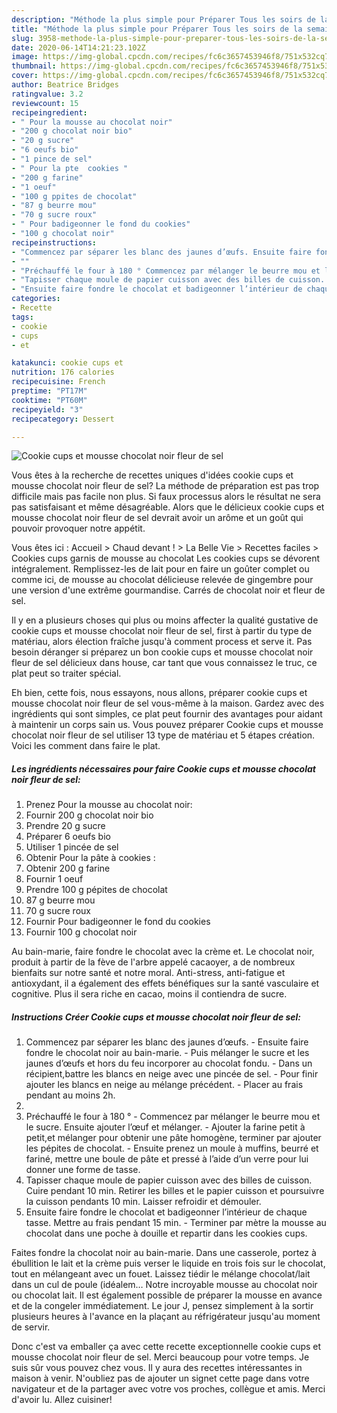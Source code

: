```yaml
---
description: "Méthode la plus simple pour Préparer Tous les soirs de la semaine Cookie cups et mousse chocolat noir fleur de sel"
title: "Méthode la plus simple pour Préparer Tous les soirs de la semaine Cookie cups et mousse chocolat noir fleur de sel"
slug: 3958-methode-la-plus-simple-pour-preparer-tous-les-soirs-de-la-semaine-cookie-cups-et-mousse-chocolat-noir-fleur-de-sel
date: 2020-06-14T14:21:23.102Z
image: https://img-global.cpcdn.com/recipes/fc6c3657453946f8/751x532cq70/cookie-cups-et-mousse-chocolat-noir-fleur-de-sel-photo-principale-de-la-recette.jpg
thumbnail: https://img-global.cpcdn.com/recipes/fc6c3657453946f8/751x532cq70/cookie-cups-et-mousse-chocolat-noir-fleur-de-sel-photo-principale-de-la-recette.jpg
cover: https://img-global.cpcdn.com/recipes/fc6c3657453946f8/751x532cq70/cookie-cups-et-mousse-chocolat-noir-fleur-de-sel-photo-principale-de-la-recette.jpg
author: Beatrice Bridges
ratingvalue: 3.2
reviewcount: 15
recipeingredient:
- " Pour la mousse au chocolat noir"
- "200 g chocolat noir bio"
- "20 g sucre"
- "6 oeufs bio"
- "1 pince de sel"
- " Pour la pte  cookies "
- "200 g farine"
- "1 oeuf"
- "100 g ppites de chocolat"
- "87 g beurre mou"
- "70 g sucre roux"
- " Pour badigeonner le fond du cookies"
- "100 g chocolat noir"
recipeinstructions:
- "Commencez par séparer les blanc des jaunes d’œufs. Ensuite faire fondre le chocolat noir au bain-marie.  Puis mélanger le sucre et les jaunes d’œufs et hors du feu incorporer au chocolat fondu. Dans un récipient,battre les blancs en neige avec une pincée de sel. Pour finir ajouter les blancs en neige au mélange précédent. Placer au frais pendant au moins 2h."
- ""
- "Préchauffé le four à 180 ° Commencez par mélanger le beurre mou et le sucre. Ensuite ajouter l’œuf et mélanger. Ajouter la farine petit à petit,et mélanger pour obtenir une pâte homogène, terminer par ajouter les pépites de chocolat. Ensuite prenez un moule à muffins, beurré et fariné, mettre une boule de pâte et pressé à l’aide d’un verre pour lui donner une forme de tasse."
- "Tapisser chaque moule de papier cuisson avec des billes de cuisson. Cuire pendant 10 min. Retirer les billes et le papier cuisson et poursuivre la cuisson pendants 10 min. Laisser refroidir et démouler."
- "Ensuite faire fondre le chocolat et badigeonner l’intérieur de chaque tasse. Mettre au frais pendant 15 min. Terminer par mètre la mousse au chocolat dans une poche à douille et repartir dans les cookies cups."
categories:
- Recette
tags:
- cookie
- cups
- et

katakunci: cookie cups et 
nutrition: 176 calories
recipecuisine: French
preptime: "PT17M"
cooktime: "PT60M"
recipeyield: "3"
recipecategory: Dessert

---
```



![Cookie cups et mousse chocolat noir fleur de sel](https://img-global.cpcdn.com/recipes/fc6c3657453946f8/751x532cq70/cookie-cups-et-mousse-chocolat-noir-fleur-de-sel-photo-principale-de-la-recette.jpg)

Vous êtes à la recherche de recettes uniques d'idées cookie cups et mousse chocolat noir fleur de sel? La méthode de préparation est pas trop difficile mais pas facile non plus. Si faux processus alors le résultat ne sera pas satisfaisant et même désagréable. Alors que le délicieux cookie cups et mousse chocolat noir fleur de sel devrait avoir un arôme et un goût qui pouvoir provoquer notre appétit.

Vous êtes ici : Accueil &gt; Chaud devant ! &gt; La Belle Vie &gt; Recettes faciles &gt; Cookies cups garnis de mousse au chocolat Les cookies cups se dévorent intégralement. Remplissez-les de lait pour en faire un goûter complet ou comme ici, de mousse au chocolat délicieuse relevée de gingembre pour une version d&#39;une extrême gourmandise. Carrés de chocolat noir et fleur de sel.

Il y en a plusieurs choses qui plus ou moins affecter la qualité gustative de cookie cups et mousse chocolat noir fleur de sel, first à partir du type de matériau, alors élection fraîche jusqu'à comment process et serve it. Pas besoin déranger si préparez un bon cookie cups et mousse chocolat noir fleur de sel délicieux dans house, car tant que vous connaissez le truc, ce plat peut so traiter spécial.


Eh bien, cette fois, nous essayons, nous allons, préparer cookie cups et mousse chocolat noir fleur de sel vous-même à la maison. Gardez avec des ingrédients qui sont simples, ce plat peut fournir des avantages pour aidant à maintenir un corps sain us. Vous pouvez préparer Cookie cups et mousse chocolat noir fleur de sel utiliser 13 type de matériau et 5 étapes création. Voici les comment dans faire le plat.

<!--inarticleads1-->

##### Les ingrédients nécessaires pour faire Cookie cups et mousse chocolat noir fleur de sel:

1. Prenez  Pour la mousse au chocolat noir:
1. Fournir 200 g chocolat noir bio
1. Prendre 20 g sucre
1. Préparer 6 oeufs bio
1. Utiliser 1 pincée de sel
1. Obtenir  Pour la pâte à cookies :
1. Obtenir 200 g farine
1. Fournir 1 oeuf
1. Prendre 100 g pépites de chocolat
1.  87 g beurre mou
1.  70 g sucre roux
1. Fournir  Pour badigeonner le fond du cookies
1. Fournir 100 g chocolat noir


Au bain-marie, faire fondre le chocolat avec la crème et. Le chocolat noir, produit à partir de la fève de l&#39;arbre appelé cacaoyer, a de nombreux bienfaits sur notre santé et notre moral. Anti-stress, anti-fatigue et antioxydant, il a également des effets bénéfiques sur la santé vasculaire et cognitive. Plus il sera riche en cacao, moins il contiendra de sucre. 

<!--inarticleads2-->

##### Instructions Créer Cookie cups et mousse chocolat noir fleur de sel:

1. Commencez par séparer les blanc des jaunes d’œufs. - Ensuite faire fondre le chocolat noir au bain-marie.  - Puis mélanger le sucre et les jaunes d’œufs et hors du feu incorporer au chocolat fondu. - Dans un récipient,battre les blancs en neige avec une pincée de sel. - Pour finir ajouter les blancs en neige au mélange précédent. - Placer au frais pendant au moins 2h.
1. 
1. Préchauffé le four à 180 ° - Commencez par mélanger le beurre mou et le sucre. Ensuite ajouter l’œuf et mélanger. - Ajouter la farine petit à petit,et mélanger pour obtenir une pâte homogène, terminer par ajouter les pépites de chocolat. - Ensuite prenez un moule à muffins, beurré et fariné, mettre une boule de pâte et pressé à l’aide d’un verre pour lui donner une forme de tasse.
1. Tapisser chaque moule de papier cuisson avec des billes de cuisson. Cuire pendant 10 min. Retirer les billes et le papier cuisson et poursuivre la cuisson pendants 10 min. Laisser refroidir et démouler.
1. Ensuite faire fondre le chocolat et badigeonner l’intérieur de chaque tasse. Mettre au frais pendant 15 min. - Terminer par mètre la mousse au chocolat dans une poche à douille et repartir dans les cookies cups.


Faites fondre la chocolat noir au bain-marie. Dans une casserole, portez à ébullition le lait et la crème puis verser le liquide en trois fois sur le chocolat, tout en mélangeant avec un fouet. Laissez tiédir le mélange chocolat/lait dans un cul de poule (idéalem… Notre incroyable mousse au chocolat noir ou chocolat lait. Il est également possible de préparer la mousse en avance et de la congeler immédiatement. Le jour J, pensez simplement à la sortir plusieurs heures à l&#39;avance en la plaçant au réfrigérateur jusqu&#39;au moment de servir. 


Donc c'est va emballer ça avec cette recette exceptionnelle cookie cups et mousse chocolat noir fleur de sel. Merci beaucoup pour votre temps. Je suis sûr vous pouvez chez vous. Il y aura des recettes  intéressantes in maison à venir. N'oubliez pas de ajouter un signet cette page dans votre navigateur et de la partager avec votre vos proches, collègue et amis. Merci d'avoir lu. Allez cuisiner!
